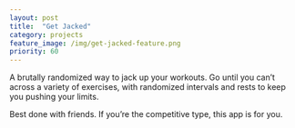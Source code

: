 ```yaml
---
layout: post
title:  "Get Jacked"
category: projects
feature_image: /img/get-jacked-feature.png
priority: 60
---
```

A brutally randomized way to jack up your workouts. Go until you can’t across a variety of exercises, with randomized intervals and rests to keep you pushing your limits.

Best done with friends. If you’re the competitive type, this app is for you.